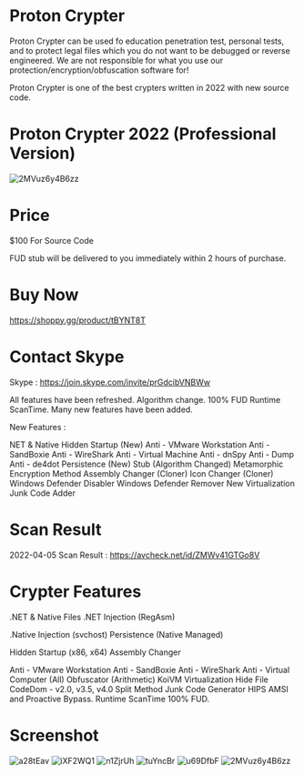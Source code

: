 # Proton Crypter

Proton Crypter can be used fo education penetration test, personal tests, and to protect legal files which you do not want to be debugged or reverse engineered. We are not responsible for what you use our protection/encryption/obfuscation software for!


Proton Crypter is one of the best crypters written in 2022 with new source code. 

# Proton Crypter 2022 (Professional Version)

![2MVuz6y4B6zz](https://i.imgur.com/5c5HCoE.jpg)

# Price 

$100 For Source Code

FUD stub will be delivered to you immediately within 2 hours of purchase.

# Buy Now

https://shoppy.gg/product/tBYNT8T

# Contact Skype

Skype : https://join.skype.com/invite/prGdcibVNBWw

All features have been refreshed. Algorithm change. 100% FUD Runtime ScanTime.  Many new features have been added.

New Features : 

NET & Native
Hidden Startup (New)
Anti - VMware Workstation
Anti - SandBoxie
Anti - WireShark
Anti - Virtual Machine
Anti - dnSpy
Anti - Dump
Anti - de4dot
Persistence (New)
Stub (Algorithm Changed)
Metamorphic Encryption Method
Assembly Changer (Cloner)
Icon Changer (Cloner)
Windows Defender Disabler
Windows Defender Remover
New Virtualization
Junk Code Adder


# Scan Result
2022-04-05 Scan Result : https://avcheck.net/id/ZMWv41GTGo8V

# Crypter Features

.NET & Native Files .NET Injection (RegAsm)

.Native Injection (svchost) Persistence (Native Managed)

Hidden Startup (x86, x64) Assembly Changer

Anti - VMware Workstation Anti - SandBoxie Anti - WireShark Anti - Virtual Computer (All) Obfuscator (Arithmetic) KoiVM Virtualization Hide File CodeDom - v2.0, v3.5, v4.0 Split Method Junk Code Generator HIPS AMSI and Proactive Bypass. Runtime ScanTime 100% FUD.

# Screenshot

![a28tEav](https://user-images.githubusercontent.com/67174288/152075108-aa7d3df0-3405-45a8-8071-b17916ccc6b1.jpg)
![iXF2WQ1](https://user-images.githubusercontent.com/67174288/152075111-bf5fba39-b462-40bf-a903-f3ad91e336b3.png)
![n1ZjrUh](https://user-images.githubusercontent.com/67174288/152075114-66d353f1-d906-47ad-a19c-cf902e33e681.png)
![tuYncBr](https://user-images.githubusercontent.com/67174288/152075117-9f1179c4-5367-40cb-8e48-5dc777b0fa32.png)
![u69DfbF](https://user-images.githubusercontent.com/67174288/152075119-170a4f27-cb79-4614-8b41-7515918319c4.png)
![2MVuz6y4B6zz](https://user-images.githubusercontent.com/67174288/152093521-1707af92-f022-4a7c-9c40-c1579f4d072e.png)

